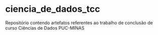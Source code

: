 # ciencia_de_dados_tcc
Repositório contendo artefatos referentes ao trabalho de conclusão de curso Ciências de Dados PUC-MINAS

